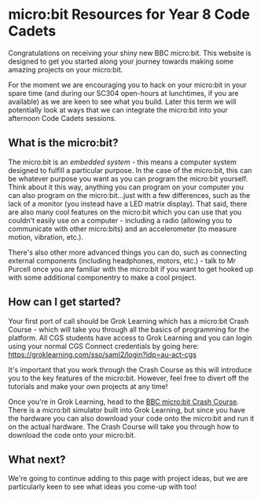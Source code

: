# micro:bit Resources for Year 8 Code Cadets

Congratulations on receiving your shiny new BBC micro:bit. This website is designed to get you started along your journey towards making some amazing projects on your micro:bit.

For the moment we are encouraging you to hack on your micro:bit in your spare time (and during our SC304 open-hours at lunchtimes, if you are available) as we are keen to see what you build. Later this term we will potentially look at ways that we can integrate the micro:bit into your afternoon Code Cadets sessions.

## What is the micro:bit?

The micro:bit is an _embedded system_ - this means a computer system designed to fulfill a particular purpose. In the case of the micro:bit, this can be whatever purpose you want as you can program the micro:bit yourself. Think about it this way, anything you can program on your computer you can also program on the micro:bit...just with a few differences, such as the lack of a monitor (you instead have a LED matrix display). That said, there are also many cool features on the micro:bit which you can use that you couldn't easily use on a computer - including a radio (allowing you to communicate with other micro:bits) and an accelerometer (to measure motion, vibration, etc.).

There's also other more advanced things you can do, such as connecting external components (including headphones, motors, etc.) - talk to Mr Purcell once you are familiar with the micro:bit if you want to get hooked up with some additional componentry to make a cool project.

## How can I get started?

Your first port of call should be Grok Learning which has a micro:bit Crash Course - which will take you through all the basics of programming for the platform. All CGS students have access to Grok Learning and you can login using your normal CGS Connect credentials by going here: https://groklearning.com/sso/saml2/login?idp=au-act-cgs

It's important that you work through the Crash Course as this will introduce you to the key features of the micro:bit. However, feel free to divert off the tutorials and make your own projects at any time!

Once you're in Grok Learning, head to the [BBC micro:bit Crash Course](https://groklearning.com/course/microbit-crash-course/). There is a micro:bit simulator built into Grok Learning, but since you have the hardware you can also download your code onto the micro:bit and run it on the actual hardware. The Crash Course will take you through how to download the code onto your micro:bit.

## What next?

We're going to continue adding to this page with project ideas, but we are particularly keen to see what ideas you come-up with too!
